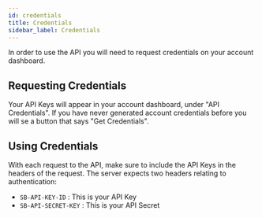 ```yaml
---
id: credentials
title: Credentials
sidebar_label: Credentials
---
```


In order to use the API you will need to request credentials on your account dashboard. 

## Requesting Credentials
Your API Keys will appear in your account dashboard, under "API Credentials". If you have never generated account credentials before you will se a button that says "Get Credentials".

## Using Credentials
With each request to the API, make sure to include the API Keys in the headers of the request. The server expects two headers relating to authentication:

- `SB-API-KEY-ID` : This is your API Key
- `SB-API-SECRET-KEY` : This is your API Secret
